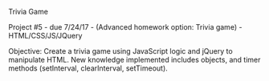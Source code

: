Trivia Game

Project #5 - due 7/24/17 - (Advanced homework option: Trivia game) - HTML/CSS/JS/JQuery

Objective: Create a trivia game using JavaScript logic and jQuery to manipulate HTML.  New knowledge implemented includes objects, and timer methods (setInterval, clearInterval, setTimeout).

